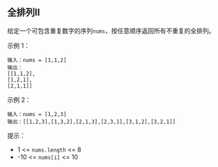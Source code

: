 ## 全排列II

给定一个可包含重复数字的序列`nums`，按任意顺序返回所有不重复的全排列。


示例 1：
```
输入：nums = [1,1,2]
输出：
[[1,1,2],
[1,2,1],
[2,1,1]]
```
示例 2：
```
输入：nums = [1,2,3]
输出：[[1,2,3],[1,3,2],[2,1,3],[2,3,1],[3,1,2],[3,2,1]]
```

提示：

* 1 <= `nums.length` <= 8
* -10 <= `nums[i]` <= 10